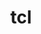 ---
title: "tcl"
layout: cache
categories: [package, develop-2024-05-19]
meta: {"versions": ["8.6.12"], "compilers": ["cce@=15.0.1", "clang@=14.0.0", "gcc@=10.3.0", "gcc@=11.4.0", "gcc@=9.4.0", "msvc@=19.39.33523", "oneapi@=2024.0.0"], "oss": ["rhel8", "sle_hpc15", "ubuntu20.04", "ubuntu22.04", "windows10.0.20348"], "platforms": ["linux", "windows"], "targets": ["neoverse_v1", "neoverse_v2", "ppc64le", "x86_64", "x86_64_v3", "x86_64_v4", "zen4"], "stacks": ["e4s", "e4s-cray-rhel", "e4s-cray-sles", "e4s-neoverse-v2", "e4s-neoverse_v1", "e4s-oneapi", "e4s-power", "root", "tutorial", "windows-vis"], "num_specs": 10, "num_specs_by_stack": {"root": 10, "e4s-cray-rhel": 1, "e4s-cray-sles": 1, "e4s-power": 1, "e4s-neoverse_v1": 1, "e4s-neoverse-v2": 1, "tutorial": 3, "e4s": 1, "e4s-oneapi": 1, "windows-vis": 1}}
spec_details: [{"hash": "dq4fdswrn6agrmjn6v4tvfn2rewbfnd2", "compiler": "cce@=15.0.1", "versions": ["8.6.12"], "os": "rhel8", "platform": "linux", "target": "zen4", "variants": ["build_system=autotools"], "stacks": ["root", "e4s-cray-rhel"], "size": "-", "tarball": "https://binaries.spack.io/develop-2024-05-19/build_cache/linux-rhel8-zen4/cce-15.0.1/tcl-8.6.12/linux-rhel8-zen4-cce-15.0.1-tcl-8.6.12-dq4fdswrn6agrmjn6v4tvfn2rewbfnd2.spack"}, {"hash": "lbapzhrnarazeqdl3po6vwsg5dzg4eqi", "compiler": "gcc@=10.3.0", "versions": ["8.6.12"], "os": "sle_hpc15", "platform": "linux", "target": "x86_64_v4", "variants": ["build_system=autotools"], "stacks": ["e4s-cray-sles", "root"], "size": "-", "tarball": "https://binaries.spack.io/develop-2024-05-19/build_cache/linux-sle_hpc15-x86_64_v4/gcc-10.3.0/tcl-8.6.12/linux-sle_hpc15-x86_64_v4-gcc-10.3.0-tcl-8.6.12-lbapzhrnarazeqdl3po6vwsg5dzg4eqi.spack"}, {"hash": "k2stlm6xydxsratzzbtnwc5ersvyrtkq", "compiler": "gcc@=9.4.0", "versions": ["8.6.12"], "os": "ubuntu20.04", "platform": "linux", "target": "ppc64le", "variants": ["build_system=autotools"], "stacks": ["e4s-power", "root"], "size": "-", "tarball": "https://binaries.spack.io/develop-2024-05-19/build_cache/linux-ubuntu20.04-ppc64le/gcc-9.4.0/tcl-8.6.12/linux-ubuntu20.04-ppc64le-gcc-9.4.0-tcl-8.6.12-k2stlm6xydxsratzzbtnwc5ersvyrtkq.spack"}, {"hash": "vbmmaqgu6epamdrxdrc6mncldpwl5atq", "compiler": "gcc@=11.4.0", "versions": ["8.6.12"], "os": "ubuntu22.04", "platform": "linux", "target": "neoverse_v1", "variants": ["build_system=autotools"], "stacks": ["e4s-neoverse_v1", "root"], "size": "-", "tarball": "https://binaries.spack.io/develop-2024-05-19/build_cache/linux-ubuntu22.04-neoverse_v1/gcc-11.4.0/tcl-8.6.12/linux-ubuntu22.04-neoverse_v1-gcc-11.4.0-tcl-8.6.12-vbmmaqgu6epamdrxdrc6mncldpwl5atq.spack"}, {"hash": "3v5wlnrzcudk5dr2uyrdici7v2dj4ylf", "compiler": "gcc@=11.4.0", "versions": ["8.6.12"], "os": "ubuntu22.04", "platform": "linux", "target": "neoverse_v2", "variants": ["build_system=autotools"], "stacks": ["e4s-neoverse-v2", "root"], "size": "-", "tarball": "https://binaries.spack.io/develop-2024-05-19/build_cache/linux-ubuntu22.04-neoverse_v2/gcc-11.4.0/tcl-8.6.12/linux-ubuntu22.04-neoverse_v2-gcc-11.4.0-tcl-8.6.12-3v5wlnrzcudk5dr2uyrdici7v2dj4ylf.spack"}, {"hash": "anfehznwelurnjdsci2ck7c6qxwcdppo", "compiler": "clang@=14.0.0", "versions": ["8.6.12"], "os": "ubuntu22.04", "platform": "linux", "target": "x86_64_v3", "variants": ["build_system=autotools"], "stacks": ["tutorial", "root"], "size": "-", "tarball": "https://binaries.spack.io/develop-2024-05-19/build_cache/linux-ubuntu22.04-x86_64_v3/clang-14.0.0/tcl-8.6.12/linux-ubuntu22.04-x86_64_v3-clang-14.0.0-tcl-8.6.12-anfehznwelurnjdsci2ck7c6qxwcdppo.spack"}, {"hash": "dpakck4vt2fme3lnoqyqmmzttko5j3cu", "compiler": "gcc@=11.4.0", "versions": ["8.6.12"], "os": "ubuntu22.04", "platform": "linux", "target": "x86_64_v3", "variants": ["build_system=autotools"], "stacks": ["tutorial", "root", "e4s"], "size": "-", "tarball": "https://binaries.spack.io/develop-2024-05-19/build_cache/linux-ubuntu22.04-x86_64_v3/gcc-11.4.0/tcl-8.6.12/linux-ubuntu22.04-x86_64_v3-gcc-11.4.0-tcl-8.6.12-dpakck4vt2fme3lnoqyqmmzttko5j3cu.spack"}, {"hash": "aoh7bkqsupi6ldu7hx5jp6q6365pujze", "compiler": "gcc@=11.4.0", "versions": ["8.6.12"], "os": "ubuntu22.04", "platform": "linux", "target": "x86_64_v3", "variants": ["build_system=autotools"], "stacks": ["tutorial", "root"], "size": "-", "tarball": "https://binaries.spack.io/develop-2024-05-19/build_cache/linux-ubuntu22.04-x86_64_v3/gcc-11.4.0/tcl-8.6.12/linux-ubuntu22.04-x86_64_v3-gcc-11.4.0-tcl-8.6.12-aoh7bkqsupi6ldu7hx5jp6q6365pujze.spack"}, {"hash": "lpxopczkqd4t5olhz3vna4qfnw3ymu7a", "compiler": "oneapi@=2024.0.0", "versions": ["8.6.12"], "os": "ubuntu22.04", "platform": "linux", "target": "x86_64_v3", "variants": ["build_system=autotools"], "stacks": ["e4s-oneapi", "root"], "size": "-", "tarball": "https://binaries.spack.io/develop-2024-05-19/build_cache/linux-ubuntu22.04-x86_64_v3/oneapi-2024.0.0/tcl-8.6.12/linux-ubuntu22.04-x86_64_v3-oneapi-2024.0.0-tcl-8.6.12-lpxopczkqd4t5olhz3vna4qfnw3ymu7a.spack"}, {"hash": "f2jc4b4l7kuqzoulht4gjy7xuifjdeyc", "compiler": "msvc@=19.39.33523", "versions": ["8.6.12"], "os": "windows10.0.20348", "platform": "windows", "target": "x86_64", "variants": ["build_system=nmake", "patches=41228f8"], "stacks": ["windows-vis", "root"], "size": "-", "tarball": "https://binaries.spack.io/develop-2024-05-19/build_cache/windows-windows10.0.20348-x86_64/msvc-19.39.33523/tcl-8.6.12/windows-windows10.0.20348-x86_64-msvc-19.39.33523-tcl-8.6.12-f2jc4b4l7kuqzoulht4gjy7xuifjdeyc.spack"}]
---